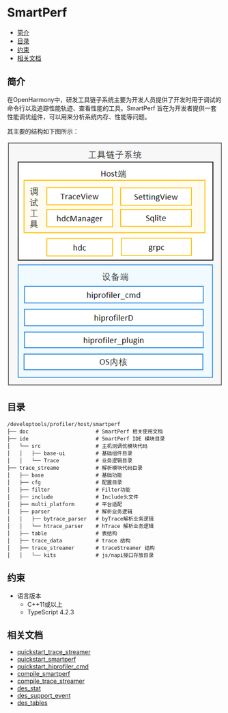 # SmartPerf

-   [简介](#简介)
-   [目录](#目录)
-   [约束](#约束)
-   [相关文档](#相关文档)

## 简介
在OpenHarmony中，研发工具链子系统主要为开发人员提供了开发时用于调试的命令行以及追踪性能轨迹、查看性能的工具。SmartPerf 旨在为开发者提供一套性能调优组件，可以用来分析系统内存、性能等问题。


其主要的结构如下图所示：

![系统架构图](./figures/smartperf_framework.png)


## 目录
```
/developtools/profiler/host/smartperf
├── doc                      # SmartPerf 相关使用文档
├── ide                      # SmartPerf IDE 模块目录
│   └── src                  # 主机测调优模块代码
│   │   ├── base-ui          # 基础组件目录
│   │   └── Trace            # 业务逻辑目录 
├── trace_streame            # 解析模块代码目录
│   ├── base                 # 基础功能  
│   ├── cfg                  # 配置目录
│   ├── filter               # Filter功能
│   ├── include              # Include头文件
│   ├── multi_platform       # 平台适配
│   ├── parser               # 解析业务逻辑
│   │   ├── bytrace_parser   # byTrace解析业务逻辑
│   │   └── htrace_parser    # hTrace 解析业务逻辑
│   ├── table                # 表结构
│   ├── trace_data           # trace 结构
│   ├── trace_streamer       # traceStreamer 结构
│   │   └── kits             # js/napi接口存放目录
```



## 约束
- 语言版本
    - C++11或以上
    - TypeScript 4.2.3


## 相关文档
- [quickstart_trace_streamer](https://gitee.com/openharmony/developtools_profiler/blob/master/host/smartperf/doc/quickstart_trace_streamer.md)
- [quickstart_smartperf](https://gitee.com/openharmony/developtools_profiler/blob/master/host/smartperf/doc/quickstart_smartperf.md) 
- [quickstart_hiprofiler_cmd](https://gitee.com/openharmony/developtools_profiler/blob/master/host/smartperf/doc/quickstart_hiprofiler_cmd.md) 
- [compile_smartperf](https://gitee.com/openharmony/developtools_profiler/blob/master/host/smartperf/doc/compile_smartperf.md) 
- [compile_trace_streamer](https://gitee.com/openharmony/developtools_profiler/blob/master/host/smartperf/doc/compile_trace_streamer.md)
- [des_stat](https://gitee.com/openharmony/developtools_profiler/blob/master/host/smartperf/doc/des_stat.md)  
- [des_support_event](https://gitee.com/openharmony/developtools_profiler/blob/master/host/smartperf/doc/des_support_event.md) 
- [des_tables](https://gitee.com/openharmony/developtools_profiler/blob/master/host/smartperf/doc/des_tables.md) 